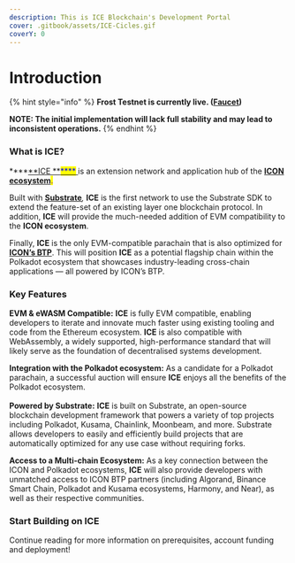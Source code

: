 ```yaml
---
description: This is ICE Blockchain's Development Portal
cover: .gitbook/assets/ICE-Cicles.gif
coverY: 0
---
```


# Introduction

{% hint style="info" %}
**Frost Testnet is currently live. (**[**Faucet**](https://discord.com/invite/dzmePx2UZd)**)**

**NOTE: The initial implementation will lack full stability and may lead to inconsistent operations.**
{% endhint %}

### What is ICE?

****[**ICE **<mark style="color:blue;">****</mark> ](http://icenetwork.io)is an extension network and application hub of the <mark style="color:purple;"></mark> [**ICON ecosystem**](https://icon.community)<mark style="color:purple;">.</mark>&#x20;

Built with <mark style="color:green;"></mark> [**Substrate**](https://substrate.io)_,_ **ICE** is the first network to use the Substrate SDK to extend the feature-set of an existing layer one blockchain protocol. In addition, **ICE** will provide the much-needed addition of EVM compatibility to the **ICON ecosystem**.&#x20;

Finally, **ICE** is the only EVM-compatible parachain that is also optimized for <mark style="color:blue;"></mark> [**ICON’s BTP**](https://medium.com/helloiconworld/blockchain-transmission-protocol-btp-an-overview-744aaa51334e). This will position **ICE** as a potential flagship chain within the Polkadot ecosystem that showcases industry-leading cross-chain applications — all powered by ICON’s BTP.

### Key Features

**EVM & eWASM Compatible:** **ICE** is fully EVM compatible, enabling developers to iterate and innovate much faster using existing tooling and code from the Ethereum ecosystem. **ICE** is also compatible with WebAssembly, a widely supported, high-performance standard that will likely serve as the foundation of decentralised systems development.

**Integration with the Polkadot ecosystem:** As a candidate for a Polkadot parachain, a successful auction will ensure **ICE** enjoys all the benefits of the Polkadot ecosystem.\
\
**Powered by Substrate:** **ICE** is built on Substrate, an open-source blockchain development framework that powers a variety of top projects including Polkadot, Kusama, Chainlink, Moonbeam, and more. Substrate allows developers to easily and efficiently build projects that are automatically optimized for any use case without requiring forks.

**Access to a Multi-chain Ecosystem:** As a key connection between the ICON and Polkadot ecosystems, **ICE** will also provide developers with unmatched access to ICON BTP partners (including Algorand, Binance Smart Chain, Polkadot and Kusama ecosystems, Harmony, and Near), as well as their respective communities.

### Start Building on ICE

Continue reading for more information on prerequisites, account funding and deployment!




